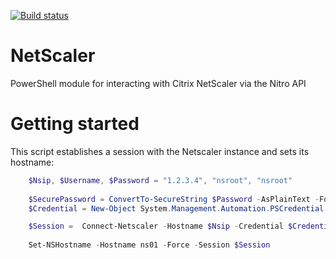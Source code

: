 [![Build status](https://ci.appveyor.com/api/projects/status/a6oio0l6g27nhg0w?svg=true)](https://ci.appveyor.com/project/devblackops/netscaler)

# NetScaler
PowerShell module for interacting with Citrix NetScaler via the Nitro API

# Getting started

This script establishes a session with the Netscaler instance and sets its hostname:

```powershell
    $Nsip, $Username, $Password = "1.2.3.4", "nsroot", "nsroot"
    
    $SecurePassword = ConvertTo-SecureString $Password -AsPlainText -Force
    $Credential = New-Object System.Management.Automation.PSCredential ($Username, $SecurePassword)

    $Session =  Connect-Netscaler -Hostname $Nsip -Credential $Credential -PassThru
    
    Set-NSHostname -Hostname ns01 -Force -Session $Session
```
